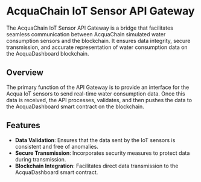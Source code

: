 # AcquaChain IoT Sensor API Gateway

The AcquaChain IoT Sensor API Gateway is a bridge that facilitates seamless communication between AcquaChain simulated water consumption sensors and the blockchain. It ensures data integrity, secure transmission, and accurate representation of water consumption data on the AcquaDashboard blockchain.

## Overview

The primary function of the API Gateway is to provide an interface for the Acqua IoT sensors to send real-time water consumption data. Once this data is received, the API processes, validates, and then pushes the data to the AcquaDashboard smart contract on the blockchain.

## Features

- **Data Validation**: Ensures that the data sent by the IoT sensors is consistent and free of anomalies.
- **Secure Transmission**: Incorporates security measures to protect data during transmission.
- **Blockchain Integration**: Facilitates direct data transmission to the AcquaDashboard smart contract.
